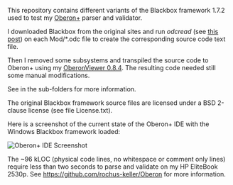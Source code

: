 This repository contains different variants of the Blackbox framework 1.7.2 used to test my [Oberon+](https://github.com/rochus-keller/Oberon/blob/master/documentation/The_Programming_Language_Oberon%2B.adoc) parser and validator.

I downloaded Blackbox from the original sites and run *odcread* (see [this post](https://community.blackboxframework.org/viewtopic.php?f=32&t=272&p=1760&hilit=odcread#p1760)) on each Mod/*.odc file to create the corresponding source code text file.

Then I removed some subsystems and transpiled the source code to Oberon+ using my [OberonViewer 0.8.4](https://github.com/rochus-keller/Oberon#code-browser-features). The resulting code needed still some manual modifications.

See in the sub-folders for more information.

The original Blackbox framework source files are licensed under a BSD 2-clause license (see file License.txt).

Here is a screenshot of the current state of the Oberon+ IDE with the Windows Blackbox framework loaded:

![Oberon+ IDE Screenshot](http://software.rochus-keller.ch/screenshot_obx_ide_0.3.png)

The ~96 kLOC (physical code lines, no whitespace or comment only lines) require less than two seconds to parse and validate on my HP EliteBook 2530p. See https://github.com/rochus-keller/Oberon for more information.
